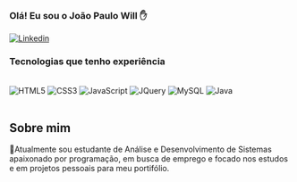 ### Olá! Eu sou o João Paulo Will ✋

[![Linkedin](https://img.shields.io/badge/LinkedIn-0077B5?style=for-the-badge&logo=linkedin&logoColor=white)](https://www.linkedin.com/in/jo%C3%A3o-paulo-will-423233245/)

### Tecnologias que tenho experiência

<div style: "inline_block"> <br/>
  <img align:"center" alt="HTML5" src="https://img.shields.io/badge/HTML5-E34F26?style=for-the-badge&logo=html5&logoColor=white"/>
  <img align:"center" alt="CSS3" src="https://img.shields.io/badge/CSS3-1572B6?style=for-the-badge&logo=css3&logoColor=white"/>
  <img align:"center" alt="JavaScript" src="https://img.shields.io/badge/JavaScript-323330?style=for-the-badge&logo=javascript&logoColor=F7DF1E"/>
  <img align:"center" alt="JQuery" src="https://img.shields.io/badge/jQuery-0769AD?style=for-the-badge&logo=jquery&logoColor=white"/>
  <img align:"center" alt="MySQL" src="https://img.shields.io/badge/MySQL-00000F?style=for-the-badge&logo=mysql&logoColor=white"/>
  <img align:"center" alt="Java" src="https://img.shields.io/badge/Java-ED8B00?style=for-the-badge&logo=openjdk&logoColor=white"/>
<div/><br/> 

## Sobre mim
📌Atualmente sou estudante de Análise e Desenvolvimento de Sistemas apaixonado por programação, em busca de emprego e focado nos estudos e em projetos pessoais para meu portifólio.
